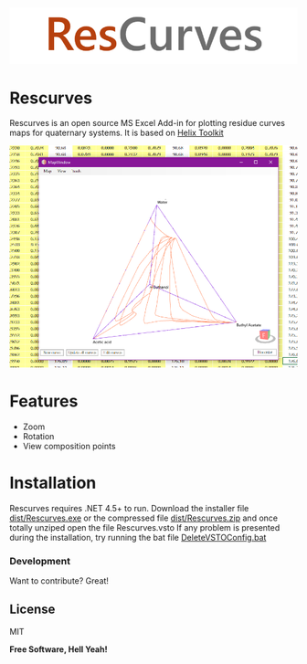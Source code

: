 ![N|Solid](https://raw.githubusercontent.com/kadriand/rescurves/master/dist/rescurves.logo.png)

# Rescurves
Rescurves is an open source MS Excel Add-in for plotting residue curves maps for quaternary systems. It is based on [Helix Toolkit]

![N|Solid](https://raw.githubusercontent.com/kadriand/rescurves/master/dist/capture.png)

# Features
  - Zoom
  - Rotation
  - View composition points

# Installation

Rescurves requires .NET 4.5+ to run.
Download the installer file [dist/Rescurves.exe](https://raw.githubusercontent.com/kadriand/rescurves/master/Rescurves/dist/Rescurves.exe) or the compressed file [dist/Rescurves.zip](https://raw.githubusercontent.com/kadriand/rescurves/master/dist/Rescurves.zip) and once totally unziped open the file Rescurves.vsto
If any problem is presented during the installation, try running the bat file [DeleteVSTOConfig.bat](https://raw.githubusercontent.com/kadriand/rescurves/master/dist/DeleteVSTOConfig.bat)

### Development

Want to contribute? Great!

License
----

MIT

**Free Software, Hell Yeah!**

[//]: # (These are reference links used in the body of this note and get stripped out when the markdown processor does its job. There is no need to format nicely because it shouldn't be seen. Thanks SO - http://stackoverflow.com/questions/4823468/store-comments-in-markdown-syntax)


   [Helix Toolkit]: <https://github.com/helix-toolkit/helix-toolkit>
